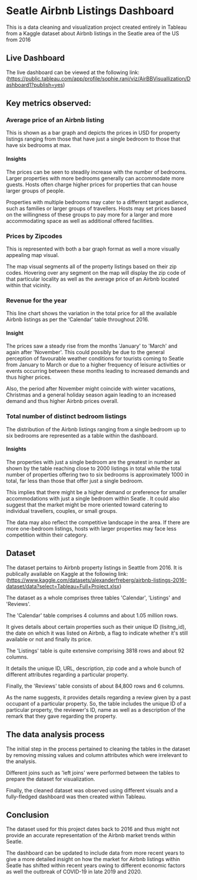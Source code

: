 
# Seatle Airbnb Listings Dashboard

This is a data cleaning and visualization project created entirely in Tableau from a Kaggle dataset about Airbnb listings in the Seatle area of the US from 2016

## Live Dashboard

The live dashboard can be viewed at the following link: 
(https://public.tableau.com/app/profile/sophie.ranj/viz/AirBBVisuallization/Dashboard1?publish=yes)


## Key metrics observed:

### Average price of an Airbnb listing

This is shown as a bar graph and depicts the prices in USD for property listings ranging from those that have just a single bedroom to those that have six bedrooms at max.

#### Insights

The prices can be seen to steadily increase with the number of bedrooms. Larger properties with more bedrooms generally can accommodate more guests. Hosts often charge higher prices for properties that can house larger groups of people.

Properties with multiple bedrooms may cater to a different target audience, such as families or larger groups of travellers. Hosts may set prices based on the willingness of these groups to pay more for a larger and more accommodating space as well as additional offered facilities.

### Prices by Zipcodes

This is represented with both a bar graph format as well a more visually appealing map visual.

The map visual segments all of the property listings based on their zip codes. Hovering over any segment on the map will display the zip code of that particular locality as well as the average price of an Airbnb located within that vicinity.

### Revenue for the year

This line chart shows the variation in the total price for all the available Airbnb listings as per the 'Calendar' table throughout 2016.

#### Insight

The prices saw a steady rise from the months 'January' to 'March' and again after 'November'. This could possibly be due to the general perception of favourable weather conditions for tourists coming to Seatle from January to March or due to a higher frequency of leisure activities or events occurring between these months leading to increased demands and thus higher prices.

Also, the period after November might coincide with winter vacations, Christmas and a general holiday season again leading to an increased demand and thus higher Airbnb prices overall.

### Total number of distinct bedroom listings

The distribution of the Airbnb listings ranging from a single bedroom up to six bedrooms are represented as a table within the dashboard.

#### Insights

The properties with just a single bedroom are the greatest in number as shown by the table reaching close to 2000 listings in total while the total number of properties offering two to six bedrooms is approximately 1000 in total, far less than those that offer just a single bedroom.

This implies that there might be a higher demand or preference for smaller accommodations with just a single bedroom within Seatle . It could also suggest that the market might be more oriented toward catering to individual travellers, couples, or small groups.

The data may also reflect the competitive landscape in the area. If there are more one-bedroom listings, hosts with larger properties may face less competition within their category.

## Dataset

The dataset pertains to Airbnb property listings in Seattle from 2016. It is publically available on Kaggle at the following link: (https://www.kaggle.com/datasets/alexanderfreberg/airbnb-listings-2016-dataset/data?select=Tableau+Full+Project.xlsx)

The dataset as a whole comprises three tables 'Calendar', 'Listings' and 'Reviews'.

The 'Calendar' table comprises 4 columns and about 1.05 million rows.

It gives details about certain properties such as their unique ID (lisitng_id), the date on which it was listed on Airbnb, a flag to indicate whether it's still available or not and finally its price.

The 'Listings' table is quite extensive comprising 3818 rows and about 92 columns.

It details the unique ID, URL, description, zip code and a whole bunch of different attributes regarding a particular property.

Finally, the 'Reviews' table consists of about 84,800 rows and 6 columns.

As the name suggests, it provides details regarding a review given by a past occupant of a particular property. So, the table includes the unique ID of a particular property, the reviewer's ID, name as well as a description of the remark that they gave regarding the property.


## The data analysis process

The initial step in the process pertained to cleaning the tables in the dataset by removing missing values and column attributes which were irrelevant to the analysis.

Different joins such as 'left joins' were performed between the tables to prepare the dataset for visualization.

Finally, the cleaned dataset was observed using different visuals and a fully-fledged dashboard was then created within Tableau.

## Conclusion

The dataset used for this project dates back to 2016 and thus might not provide an accurate representation of the Airbnb market trends within Seatle.

The dashboard can be updated to include data from more recent years to give a more detailed insight on how the market for Airbnb listings within Seatle has shifted within recent years owing to different economic factors as well the outbreak of COVID-19 in late 2019 and 2020.






